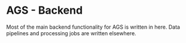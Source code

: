 # AGS - Backend
Most of the main backend functionality for AGS is written in here. Data pipelines and processing jobs are written elsewhere.

